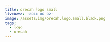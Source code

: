 ```yaml
---
title: orecah logo small
liveDate: '2018-06-02'
image: /assets/img/orecah.logo.small.black.png
tags:
  - logo
  - orecah
---
```


